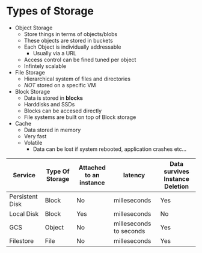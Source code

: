 
# Types of Storage
- Object Storage
     - Store things in terms of objects/blobs
     - These objects are stored in buckets
     - Each Object is individually addressable
        - Usually via a URL
    - Access control can be fined tuned per object
    - Infintely scalable
- File Storage
    - Hierarchical system of files and directories
    - *NOT* stored on a specific VM
- Block Storage
    - Data is stored in **blocks**
    - Harddisks and SSDs
    - Blocks can be accesed directly
    - File systems are built on top of Block storage
- Cache
    - Data stored in memory
    - Very fast
    - Volatile
        - Data can be lost if system rebooted, application crashes etc...

|Service| Type Of Storage | Attached to an instance | latency | Data survives Instance Deletion |
|-|-|-|-|-|
|Persistent Disk | Block | No | milleseconds |Yes |
|Local Disk | Block | Yes | milleseconds | No |
| GCS | Object | No | milleseconds to seconds | Yes |
| Filestore | File | No | milleseconds | Yes |